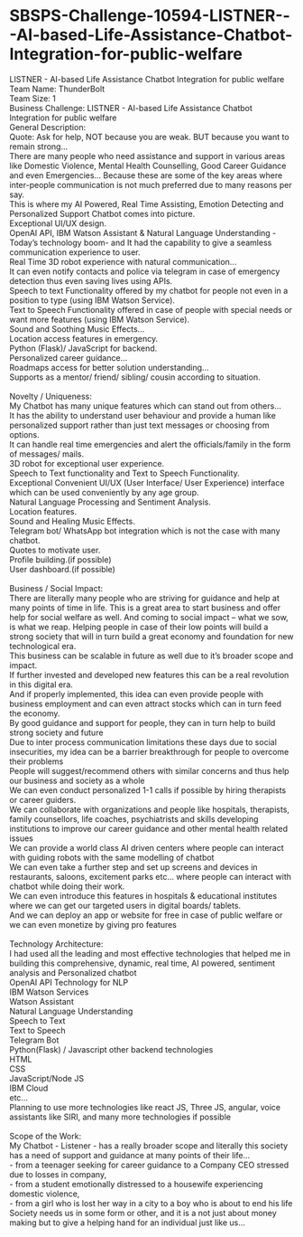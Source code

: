 # SBSPS-Challenge-10594-LISTNER---AI-based-Life-Assistance-Chatbot-Integration-for-public-welfare
LISTNER - AI-based Life Assistance Chatbot Integration for public welfare
 </br>
Team Name:  ThunderBolt
 </br>
Team Size:  1
 </br>
Business Challenge:  LISTNER - AI-based Life Assistance Chatbot Integration for public welfare
 </br>
General Description: </br>
Quote: Ask for help, NOT because you are weak. BUT because you want to remain strong...
 </br>There are many people who need assistance and support in various areas like Domestic Violence, Mental Health Counselling, Good Career Guidance and even Emergencies… Because these are some of the key areas where inter-people communication is not much preferred due to many reasons per say.
 </br>This is where my AI Powered, Real Time Assisting, Emotion Detecting and Personalized Support Chatbot comes into picture.
 </br>Exceptional UI/UX design.
 </br>OpenAI API, IBM Watson Assistant & Natural Language Understanding - Today’s technology boom- and It had the capability to give a seamless communication experience to user.
 </br>Real Time 3D robot experience with natural communication...
 </br>It can even notify contacts and police via telegram in case of emergency detection thus even saving lives using APIs.
 </br>Speech to text Functionality offered by my chatbot for people not even in a position to type (using IBM Watson Service).
 </br>Text to Speech Functionality offered in case of people with special needs or want more features (using IBM Watson Service).
 </br>Sound and Soothing Music Effects...
 </br>Location access features in emergency.
 </br>Python (Flask)/ JavaScript for backend.
 </br>Personalized career guidance…
 </br>Roadmaps access for better solution understanding...
 </br>Supports as a mentor/ friend/ sibling/ cousin according to situation.
 </br> </br>
Novelty / Uniqueness:
 </br>My Chatbot has many unique features which can stand out from others...
 </br>It has the ability to understand user behaviour and provide a human like personalized support rather than just text messages or choosing from options.
 </br>It can handle real time emergencies and alert the officials/family in the form of messages/ mails.
 </br>3D robot for exceptional user experience.
 </br>Speech to Text functionality and Text to Speech Functionality.
 </br>Exceptional Convenient UI/UX (User Interface/ User Experience) interface which can be used conveniently by any age group.
 </br>Natural Language Processing and Sentiment Analysis.
 </br>Location features.
 </br>Sound and Healing Music Effects.
 </br>Telegram bot/ WhatsApp bot integration which is not the case with many chatbot.
 </br>Quotes to motivate user.
 </br>Profile building.(if possible)
 </br>User dashboard.(if possible)
 </br> </br>
Business / Social Impact:
 </br>There are literally many people who are striving for guidance and help at many points of time in life. This is a great area to start business and offer help for social welfare as well. And coming to social impact – what we sow, is what we reap. Helping people in case of their low points will build a strong society that will in turn build a great economy and foundation for new technological era.
 </br>This business can be scalable in future as well due to it’s broader scope and impact.
 </br>If further invested and developed new features this can be a real revolution in this digital era.
 </br>And if properly implemented, this idea can even provide people with business employment and can even attract stocks which can in turn feed the economy.
 </br>By good guidance and support for people, they can in turn help to build strong society and future
 </br>Due to inter process communication limitations these days due to social insecurities, my idea can be a barrier breakthrough for people to overcome their problems
 </br>People will suggest/recommend others with similar concerns and thus help our business and society as a whole
 </br>We can even conduct personalized 1-1 calls if possible by hiring therapists or career guiders.
 </br>We can collaborate with organizations and people like hospitals, therapists, family counsellors, life coaches, psychiatrists and skills developing institutions to improve our career guidance and other mental health related issues
 </br>We can provide a world class AI driven centers where people can interact with guiding robots with the same modelling of chatbot
 </br>We can even take a further step and set up screens and devices in restaurants, saloons, excitement parks etc... where people can interact with chatbot while doing their work.
 </br>We can even introduce this features in hospitals & educational institutes where we can get our targeted users in digital boards/ tablets.
 </br>And we can deploy an app or website for free in case of public welfare or we can even monetize by giving pro features
 </br> </br>
Technology Architecture:
 </br>I had used all the leading and most effective technologies that helped me in building this comprehensive, dynamic, real time, AI powered, sentiment analysis and Personalized chatbot
 </br>OpenAI API Technology for NLP
 </br>IBM Watson Services
 </br>Watson Assistant
 </br>Natural Language Understanding
 </br>Speech to Text
 </br>Text to Speech
 </br>Telegram Bot
 </br>Python(Flask) / Javascript other backend technologies
 </br>HTML
 </br>CSS
 </br>JavaScript/Node JS
 </br>IBM Cloud
 </br>etc…
 </br>Planning to use more technologies like react JS, Three JS, angular, voice assistants like SIRI, and many more technologies if possible
 </br> </br>
Scope of the Work:
 </br>My Chatbot - Listener - has a really broader scope and literally this society has a need of support and guidance at many points of their life...
 </br>-      from a teenager seeking for career guidance to a Company CEO stressed due to losses in company,
 </br>-      from a student emotionally distressed to a housewife experiencing domestic violence,
 </br>-      from a girl who is lost her way in a city to a boy who is about to end his life
 </br>    Society needs us in some form or other, and it is a not just about money making but to give a helping hand for an individual just like us...



   
